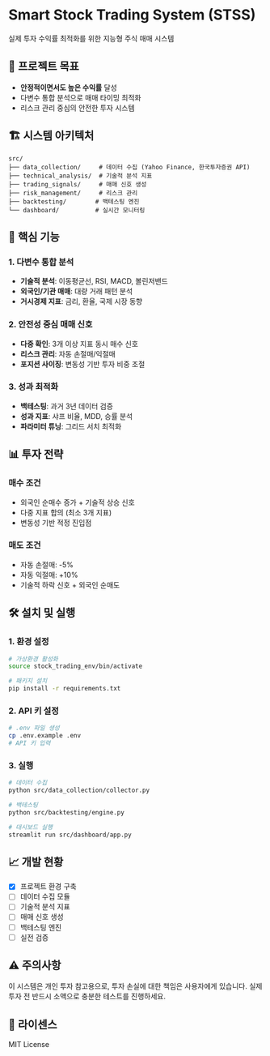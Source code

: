 # Smart Stock Trading System (STSS)

실제 투자 수익률 최적화를 위한 지능형 주식 매매 시스템

## 🎯 프로젝트 목표

- **안정적이면서도 높은 수익률** 달성
- 다변수 통합 분석으로 매매 타이밍 최적화
- 리스크 관리 중심의 안전한 투자 시스템

## 🏗️ 시스템 아키텍처

```
src/
├── data_collection/     # 데이터 수집 (Yahoo Finance, 한국투자증권 API)
├── technical_analysis/  # 기술적 분석 지표
├── trading_signals/     # 매매 신호 생성
├── risk_management/     # 리스크 관리
├── backtesting/        # 백테스팅 엔진
└── dashboard/          # 실시간 모니터링
```

## 🚀 핵심 기능

### 1. 다변수 통합 분석
- **기술적 분석**: 이동평균선, RSI, MACD, 볼린저밴드
- **외국인/기관 매매**: 대량 거래 패턴 분석
- **거시경제 지표**: 금리, 환율, 국제 시장 동향

### 2. 안전성 중심 매매 신호
- **다중 확인**: 3개 이상 지표 동시 매수 신호
- **리스크 관리**: 자동 손절매/익절매
- **포지션 사이징**: 변동성 기반 투자 비중 조절

### 3. 성과 최적화
- **백테스팅**: 과거 3년 데이터 검증
- **성과 지표**: 샤프 비율, MDD, 승률 분석
- **파라미터 튜닝**: 그리드 서치 최적화

## 📊 투자 전략

### 매수 조건
- 외국인 순매수 증가 + 기술적 상승 신호
- 다중 지표 합의 (최소 3개 지표)
- 변동성 기반 적정 진입점

### 매도 조건
- 자동 손절매: -5%
- 자동 익절매: +10%
- 기술적 하락 신호 + 외국인 순매도

## 🛠️ 설치 및 실행

### 1. 환경 설정
```bash
# 가상환경 활성화
source stock_trading_env/bin/activate

# 패키지 설치
pip install -r requirements.txt
```

### 2. API 키 설정
```bash
# .env 파일 생성
cp .env.example .env
# API 키 입력
```

### 3. 실행
```bash
# 데이터 수집
python src/data_collection/collector.py

# 백테스팅
python src/backtesting/engine.py

# 대시보드 실행
streamlit run src/dashboard/app.py
```

## 📈 개발 현황

- [x] 프로젝트 환경 구축
- [ ] 데이터 수집 모듈
- [ ] 기술적 분석 지표
- [ ] 매매 신호 생성
- [ ] 백테스팅 엔진
- [ ] 실전 검증

## ⚠️ 주의사항

이 시스템은 개인 투자 참고용으로, 투자 손실에 대한 책임은 사용자에게 있습니다.
실제 투자 전 반드시 소액으로 충분한 테스트를 진행하세요.

## 📝 라이센스

MIT License